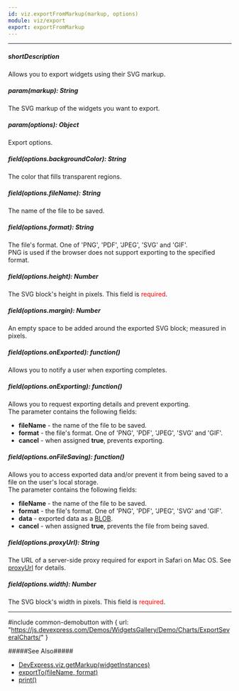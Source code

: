 ```yaml
---
id: viz.exportFromMarkup(markup, options)
module: viz/export
export: exportFromMarkup
---
```

---
##### shortDescription
Allows you to export widgets using their SVG markup.

##### param(markup): String
The SVG markup of the widgets you want to export.

##### param(options): Object
Export options.

##### field(options.backgroundColor): String
The color that fills transparent regions.

##### field(options.fileName): String
The name of the file to be saved.

##### field(options.format): String
The file's format. One of 'PNG', 'PDF', 'JPEG', 'SVG' and 'GIF'.    
PNG is used if the browser does not support exporting to the specified format.

##### field(options.height): Number
The SVG block's height in pixels.
This field is <font color="red">required</font>.

##### field(options.margin): Number
An empty space to be added around the exported SVG block; measured in pixels.

##### field(options.onExported): function()
Allows you to notify a user when exporting completes.

##### field(options.onExporting): function()
Allows you to request exporting details and prevent exporting.      
The parameter contains the following fields:

<div>
    <ul>
        <li>
            <b>fileName</b> - the name of the file to be saved.
        </li>
        <li>
            <b>format</b> - the file's format. One of 'PNG', 'PDF', 'JPEG', 'SVG' and 'GIF'.
        </li>
        <li>
            <b>cancel</b> - when assigned <b>true</b>, prevents exporting.
        </li>
    </ul>
</div>

##### field(options.onFileSaving): function()
Allows you to access exported data and/or prevent it from being saved to a file on the user's local storage.      
The parameter contains the following fields:

<div>
    <ul>
        <li>
            <b>fileName</b> - the name of the file to be saved.
        </li>
        <li>
            <b>format</b> - the file's format. One of 'PNG', 'PDF', 'JPEG', 'SVG' and 'GIF'.
        </li>
        <li>
            <b>data</b> - exported data as a <a href="https://en.wikipedia.org/wiki/Binary_large_object">BLOB</a>.
        </li>
        <li>
            <b>cancel</b> - when assigned <b>true</b>, prevents the file from being saved.
        </li>
    </ul>
</div>

##### field(options.proxyUrl): String
The URL of a server-side proxy required for export in Safari on Mac OS. See [proxyUrl](/api-reference/20%20Data%20Visualization%20Widgets/BaseWidget/1%20Configuration/export/proxyUrl.md '/Documentation/ApiReference/Data_Visualization_Widgets/dxChart/Configuration/export/#proxyUrl') for details.

##### field(options.width): Number
The SVG block's width in pixels.
This field is <font color="red">required</font>.

---
#include common-demobutton with {
    url: "https://js.devexpress.com/Demos/WidgetsGallery/Demo/Charts/ExportSeveralCharts/"
}

#####See Also#####
- [DevExpress.viz.getMarkup(widgetInstances)](/api-reference/50%20Common/utils/viz/getMarkup(widgetInstances).md '/Documentation/ApiReference/Common/utils/viz/#getMarkupwidgetInstances')
- [exportTo(fileName, format)](/api-reference/20%20Data%20Visualization%20Widgets/BaseWidget/3%20Methods/exportTo(fileName_format).md '/Documentation/ApiReference/Data_Visualization_Widgets/dxChart/Methods/#exportTofileName_format')
- [print()](/api-reference/20%20Data%20Visualization%20Widgets/BaseWidget/3%20Methods/print().md '/Documentation/ApiReference/Data_Visualization_Widgets/dxChart/Methods/#print')